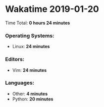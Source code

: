 # Wakatime 2019-01-20

Time Total: **0 hours 24 minutes**

### Operating Systems:
- Linux: **24 minutes** 

### Editors:
- Vim: **24 minutes** 

### Languages:
- Other: **4 minutes** 
- Python: **20 minutes** 

